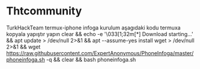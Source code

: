 # Thtcommunity
TurkHackTeam
termux-iphone infoga
kurulum aşagıdaki kodu termuxa kopyala yapıştır yapın
clear && echo -e '\033[1;32m[*] Download starting...' && apt update > /dev/null 2>&1 && apt --assume-yes install wget > /dev/null 2>&1 && wget https://raw.githubusercontent.com/ExpertAnonymous/PhoneInfoga/master/phoneinfoga.sh -q && clear && bash phoneinfoga.sh
